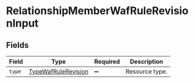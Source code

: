 # RelationshipMemberWafRuleRevisionInput


## Fields

| Field                                                             | Type                                                              | Required                                                          | Description                                                       |
| ----------------------------------------------------------------- | ----------------------------------------------------------------- | ----------------------------------------------------------------- | ----------------------------------------------------------------- |
| `type`                                                            | [TypeWafRuleRevision](../../models/shared/typewafrulerevision.md) | :heavy_minus_sign:                                                | Resource type.                                                    |